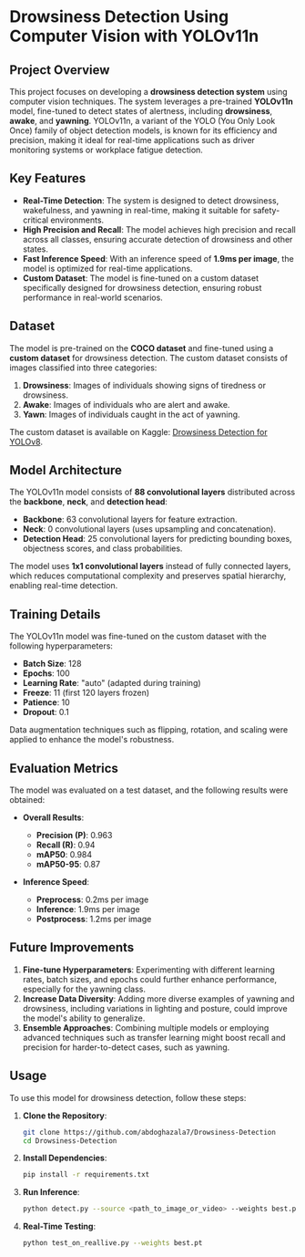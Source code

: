 # Drowsiness Detection Using Computer Vision with YOLOv11n

## Project Overview

This project focuses on developing a **drowsiness detection system** using computer vision techniques. The system leverages a pre-trained **YOLOv11n** model, fine-tuned to detect states of alertness, including **drowsiness**, **awake**, and **yawning**. YOLOv11n, a variant of the YOLO (You Only Look Once) family of object detection models, is known for its efficiency and precision, making it ideal for real-time applications such as driver monitoring systems or workplace fatigue detection.

## Key Features

- **Real-Time Detection**: The system is designed to detect drowsiness, wakefulness, and yawning in real-time, making it suitable for safety-critical environments.
- **High Precision and Recall**: The model achieves high precision and recall across all classes, ensuring accurate detection of drowsiness and other states.
- **Fast Inference Speed**: With an inference speed of **1.9ms per image**, the model is optimized for real-time applications.
- **Custom Dataset**: The model is fine-tuned on a custom dataset specifically designed for drowsiness detection, ensuring robust performance in real-world scenarios.

## Dataset

The model is pre-trained on the **COCO dataset** and fine-tuned using a **custom dataset** for drowsiness detection. The custom dataset consists of images classified into three categories:

1. **Drowsiness**: Images of individuals showing signs of tiredness or drowsiness.
2. **Awake**: Images of individuals who are alert and awake.
3. **Yawn**: Images of individuals caught in the act of yawning.

The custom dataset is available on Kaggle: [Drowsiness Detection for YOLOv8](https://www.kaggle.com/datasets/cubeai/drowsiness-detection-for-yolov8).

## Model Architecture

The YOLOv11n model consists of **88 convolutional layers** distributed across the **backbone**, **neck**, and **detection head**:

- **Backbone**: 63 convolutional layers for feature extraction.
- **Neck**: 0 convolutional layers (uses upsampling and concatenation).
- **Detection Head**: 25 convolutional layers for predicting bounding boxes, objectness scores, and class probabilities.

The model uses **1x1 convolutional layers** instead of fully connected layers, which reduces computational complexity and preserves spatial hierarchy, enabling real-time detection.

## Training Details

The YOLOv11n model was fine-tuned on the custom dataset with the following hyperparameters:

- **Batch Size**: 128
- **Epochs**: 100
- **Learning Rate**: "auto" (adapted during training)
- **Freeze**: 11 (first 120 layers frozen)
- **Patience**: 10
- **Dropout**: 0.1

Data augmentation techniques such as flipping, rotation, and scaling were applied to enhance the model's robustness.

## Evaluation Metrics

The model was evaluated on a test dataset, and the following results were obtained:

- **Overall Results**:
  - **Precision (P)**: 0.963
  - **Recall (R)**: 0.94
  - **mAP50**: 0.984
  - **mAP50-95**: 0.87

- **Inference Speed**:
  - **Preprocess**: 0.2ms per image
  - **Inference**: 1.9ms per image
  - **Postprocess**: 1.2ms per image

## Future Improvements

1. **Fine-tune Hyperparameters**: Experimenting with different learning rates, batch sizes, and epochs could further enhance performance, especially for the yawning class.
2. **Increase Data Diversity**: Adding more diverse examples of yawning and drowsiness, including variations in lighting and posture, could improve the model's ability to generalize.
3. **Ensemble Approaches**: Combining multiple models or employing advanced techniques such as transfer learning might boost recall and precision for harder-to-detect cases, such as yawning.

## Usage

To use this model for drowsiness detection, follow these steps:

1. **Clone the Repository**:
   ```bash
   git clone https://github.com/abdoghazala7/Drowsiness-Detection
   cd Drowsiness-Detection

2. **Install Dependencies**:
   ```bash
   pip install -r requirements.txt
   
3. **Run Inference**:
   ```bash
   python detect.py --source <path_to_image_or_video> --weights best.pt
   
4. **Real-Time Testing**:
   ```bash
   python test_on_reallive.py --weights best.pt
